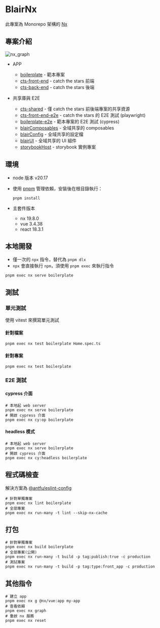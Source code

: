 # BlairNx

此專案為 Monorepo 架構的 [Nx](https://nx.dev/getting-started/intro)

## 專案介紹

![nx_graph](https://i.imgur.com/b1lEPpt.png)

- APP

  + [boilerplate](https://github.com/a131381568/blair-nx/tree/development/apps/boilerplate) - 範本專案
  + [cts-front-end](https://github.com/a131381568/blair-nx/tree/development/apps/cts-front-end) - catch the stars 前端
  + [cts-back-end](https://github.com/a131381568/blair-nx/tree/development/apps/cts-back-end) - catch the stars 後端

- 共享庫與 E2E

  + [cts-shared](https://github.com/a131381568/blair-nx/tree/development/libs/cts-shared) - 僅 catch the stars 前後端專案的共享資源
  + [cts-front-end-e2e](https://github.com/a131381568/blair-nx/tree/development/apps/cts-front-end-e2e) - catch the stars 的 E2E 測試 (playwright)
  + [boilerplate-e2e](https://github.com/a131381568/blair-nx/tree/development/apps/boilerplate-e2e) - 範本專案的 E2E 測試 (cypress)
  + [blairComposables](https://github.com/a131381568/blair-nx/tree/development/libs/blairComposables) - 全域共享的 composables
  + [blairConfig](https://github.com/a131381568/blair-nx/tree/development/libs/blairConfig) - 全域共享的設定檔
  + [blairUI](https://github.com/a131381568/blair-nx/tree/development/libs/blairUI) - 全域共享的 UI 組件
  + [storybookHost](https://github.com/a131381568/blair-nx/tree/development/libs/storybookHost) - storybook 實例專案


## 環境

- node 版本 v20.17
- 使用 [pnpm](https://pnpm.io/installation) 管理依賴，安裝後在根目錄執行：

  ```shell
  pnpm install
  ```

- 主套件版本
  + nx 19.8.0
  + vue 3.4.38
  + react 18.3.1

## 本地開發

- 僅一次的 `npx` 指令，替代為 `pnpm dlx`
- `npx` 會直接執行 `npm`，須使用 `pnpm exec` 來執行指令

```shell
pnpm exec nx serve boilerplate
```

## 測試

### 單元測試

使用 vitest 來撰寫單元測試

#### 針對檔案
```shell
pnpm exec nx test boilerplate Home.spec.ts
```

#### 針對專案
```shell
pnpm exec nx test boilerplate
```

### E2E 測試

#### cypress 介面
```shell
# 本地起 web server
pnpm exec nx serve boilerplate
# 開啟 cypress 介面
pnpm exec nx cy:op boilerplate
```

#### headless 模式
```shell
# 本地起 web server
pnpm exec nx serve boilerplate
# 開啟 cypress 介面
pnpm exec nx cy:headless boilerplate
```

## 程式碼檢查

解決方案為 [@antfu/eslint-config](https://github.com/antfu/eslint-config)

```shell
# 針對單獨專案
pnpm exec nx lint boilerplate
# 全部專案
pnpm exec nx run-many -t lint --skip-nx-cache
```

## 打包

```shell
# 針對單獨專案
pnpm exec nx build boilerplate
# 全部專案(公開)
pnpm exec nx run-many -t build -p tag:publish:true -c production
# 測試專案
pnpm exec nx run-many -t build -p tag:type:front_app -c production
```

## 其他指令

```shell
# 建立 app
pnpm exec nx g @nx/vue:app my-app
# 查看依賴
pnpm exec nx graph
# 重啟 nx 服務
pnpm exec nx reset
```
